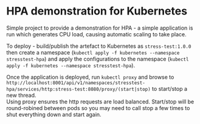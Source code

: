# HPA demonstration for Kubernetes

Simple project to provide a demonstration for HPA - a simple application is run which generates CPU load, causing automatic scaling to take place.

To deploy - build/publish the artefact to Kubernetes as `stress-test:1.0.0` then create a namespace (`kubectl apply -f kubernetes --namespace stresstest-hpa`) 
and apply the configurations to the namespace (`kubectl apply -f kubernetes --namespace stresstest-hpa`).

Once the application is deployed, run `kubectl proxy` and browse to `http://localhost:8001/api/v1/namespaces/stresstest-hpa/services/http:stress-test:8080/proxy/(start|stop)` to start/stop a new thread.  
Using proxy ensures the http requests are load balanced.   Start/stop will be round-robined between pods so you may need to call stop a few times to shut everything down and start again.


